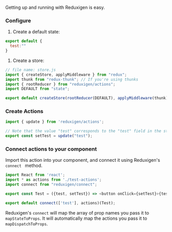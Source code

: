 Getting up and running with Reduxigen is easy.

### Configure

1. Create a default state:

```js
export default {  
  test:""
}
```

1. Create a store:

```js
// file name: store.js
import { createStore, applyMiddleware } from "redux";
import thunk from "redux-thunk"; // If you're using thunks
import { rootReducer } from "reduxigen/actions";
import DEFAULT from "state";

export default createStore(rootReducer(DEFAULT), applyMiddleware(thunk));
```

### Create Actions

```js
import { update } from 'reduxigen/actions';

// Note that the value "test" corresponds to the "test" field in the state object.
export const setTest = update("test");
```

### Connect actions to your component

Import this action into your component, and connect it using Reduxigen's `connect ` method.

```js
import React from 'react';
import * as actions from './test-actions';
import connect from "reduxigen/connect";

export const Test = ({test, setTest}) => <button onClick={setTest}>{test}</button>;

export default connect(['test'], actions)(Test);
```

Reduxigen's `connect` will map the array of prop names you pass it to `mapStateToProps`. It will automatically map the actions you pass it to `mapDispatchToProps`.

## 



